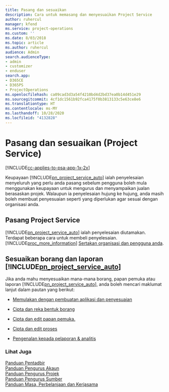 ```yaml
---
title: Pasang dan sesuaikan
description: Cara untuk memasang dan menyesuaikan Project Service
author: ruhercul
manager: kfend
ms.service: project-operations
ms.custom: ''
ms.date: 8/03/2018
ms.topic: article
ms.author: ruhercul
audience: Admin
search.audienceType:
- admin
- customizer
- enduser
search.app:
- D365CE
- D365PS
- ProjectOperations
ms.openlocfilehash: ca09cad3d3a54f4210bd4d2bd37ea0b14d451e29
ms.sourcegitcommit: 4cf1dc1561b92fca4175f0b3813133c5e63ce8e6
ms.translationtype: HT
ms.contentlocale: ms-MY
ms.lasthandoff: 10/28/2020
ms.locfileid: "4132828"
---
```

# <a name="install-and-customize-project-service"></a>Pasang dan sesuaikan (Project Service)

[!INCLUDE[cc-applies-to-psa-app-1x-2x](../includes/cc-applies-to-psa-app-1x-2x.md)]

Keupayaan [!INCLUDE[pn_project_service_auto](../includes/pn-project-service-auto.md)] ialah penyelesaian menyeluruh yang perlu anda pasang sebelum pengguna boleh mula menggunakan keupayaan untuk mengurus dan menyampaikan jualan berasaskan projek. Walaupun ia penyelesaian hujung ke hujung, anda masih boleh membuat penyesuaian seperti yang diperlukan agar sesuai dengan organisasi anda.  
<!-- TODO: I expect to find the information on how to get and install this here. Please find that and add it here. Same for Project Service.--> 
  
## <a name="install-project-service"></a>Pasang Project Service  
 [!INCLUDE[pn_project_service_auto](../includes/pn-project-service-auto.md)] ialah penyelesaian diutamakan. Terdapat beberapa cara untuk membeli penyelesaian. [!INCLUDE[proc_more_information](../includes/proc-more-information.md)] [Sertakan organisasi dan pengguna anda](https://docs.microsoft.com/dynamics365/customerengagement/on-premises/admin/onboard-your-organization-and-users-to-dynamics-365-online).  
  
## <a name="customize-pn_project_service_auto-forms-and-reports"></a>Sesuaikan borang dan laporan [!INCLUDE[pn_project_service_auto](../includes/pn-project-service-auto.md)]  
 Jika anda mahu menyesuaikan mana-mana borang, papan pemuka atau laporan [!INCLUDE[pn_project_service_auto](../includes/pn-project-service-auto.md)], anda boleh mencari maklumat lanjut dalam pautan yang berikut:  
  
- [Memulakan dengan pembuatan aplikasi dan penyesuaian](https://docs.microsoft.com/dynamics365/customerengagement/on-premises/customize/getting-started-customization)  
  
- [Cipta dan reka bentuk borang](https://docs.microsoft.com/dynamics365/customerengagement/on-premises/customize/create-design-forms)  
  
- [Cipta dan edit papan pemuka.](https://docs.microsoft.com/dynamics365/customerengagement/on-premises/customize/create-edit-dashboards)  
  
- [Cipta dan edit proses](https://docs.microsoft.com/dynamics365/customerengagement/on-premises/customize/guide-staff-through-common-tasks-processes)  
  
- [Pengenalan kepada pelaporan & analitis](https://docs.microsoft.com/dynamics365/customerengagement/on-premises/analytics/reporting-analytics-with-dynamics-365)  
  
### <a name="see-also"></a>Lihat Juga  
 [Panduan Pentadbir](../psa/admin-guide.md)   
 [Panduan Pengurus Akaun](../psa/account-manager-guide.md)   
 [Panduan Pengurus Projek](../psa/project-manager-guide.md)   
 [Panduan Pengurus Sumber](../psa/resource-manager-guide.md)   
 [Panduan Masa, Perbelanjaan dan Kerjasama](../psa/time-expense-collaboration-guide.md)
